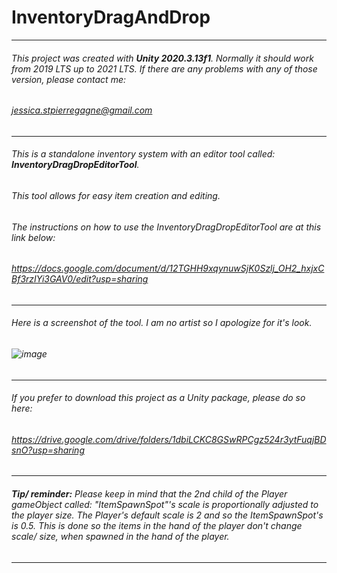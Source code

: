 # InventoryDragAndDrop
-------------------------
###### This project was created with ***Unity 2020.3.13f1***. Normally it should work from 2019 LTS up to 2021 LTS. If there are any problems with any of those version, please contact me: 
###### jessica.stpierregagne@gmail.com
-------------------------

###### This is a standalone inventory system with an editor tool called: ***InventoryDragDropEditorTool***.
###### This tool allows for easy item creation and editing.
###### The instructions on how to use the InventoryDragDropEditorTool are at this link below:
###### https://docs.google.com/document/d/12TGHH9xqynuwSjK0Szlj_OH2_hxjxCBf3rzIYi3GAV0/edit?usp=sharing
-------------------------
###### Here is a screenshot of the tool. I am no artist so I apologize for it's look.
###### ![image](https://user-images.githubusercontent.com/47193408/169710238-8a59c976-ca0a-40e0-9db5-0727571e7cde.png)
-------------------------

###### If you prefer to download this project as a Unity package, please do so here:
###### https://drive.google.com/drive/folders/1dbiLCKC8GSwRPCgz524r3ytFuqjBDsnO?usp=sharing
-------------------------

###### ***Tip/ reminder:*** Please keep in mind that the 2nd child of the Player gameObject called: "ItemSpawnSpot"'s scale is proportionally adjusted to the player size. The Player's default scale is 2 and so the ItemSpawnSpot's is 0.5. This is done so the items in the hand of the player don't change scale/ size, when spawned in the hand of the player.
--------------------------




